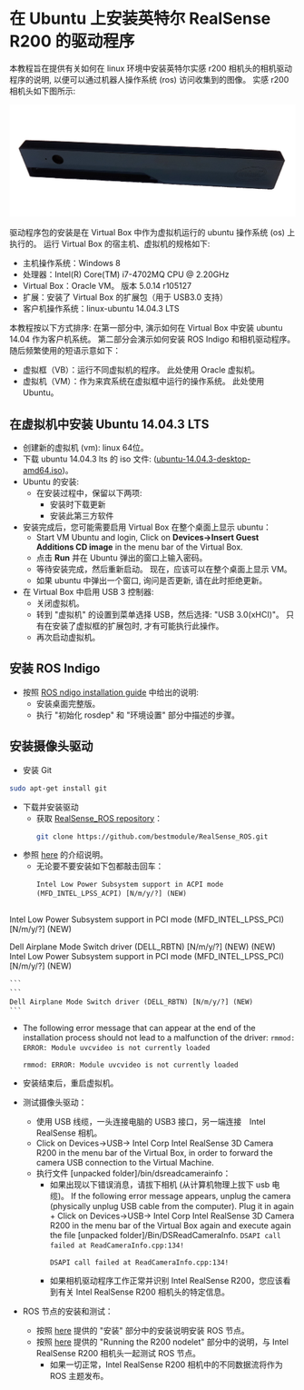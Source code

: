 # 在 Ubuntu 上安装英特尔 RealSense R200 的驱动程序

本教程旨在提供有关如何在 linux 环境中安装英特尔实感 r200 相机头的相机驱动程序的说明, 以便可以通过机器人操作系统 (ros) 访问收集到的图像。 实感 r200 相机头如下图所示:

![Intel Realsense Camera front view](../../assets/hardware/sensors/realsense/intel_realsense.png)

驱动程序包的安装是在 Virtual Box 中作为虚拟机运行的 ubuntu 操作系统 (os) 上执行的。 运行 Virtual Box 的宿主机、虚拟机的规格如下:

- 主机操作系统：Windows 8
- 处理器：Intel(R) Core(TM) i7-4702MQ CPU @ 2.20GHz
- Virtual Box：Oracle VM。 版本 5.0.14 r105127
- 扩展：安装了 Virtual Box 的扩展包（用于 USB3.0 支持）
- 客户机操作系统：linux-ubuntu 14.04.3 LTS

本教程按以下方式排序: 在第一部分中, 演示如何在 Virtual Box 中安装 ubuntu 14.04 作为客户机系统。 第二部分会演示如何安装 ROS Indigo 和相机驱动程序。 随后频繁使用的短语示意如下：
- 虚拟框（VB）：运行不同虚拟机的程序。 此处使用 Oracle 虚拟机。
- 虚拟机（VM）：作为来宾系统在虚拟框中运行的操作系统。 此处使用 Ubuntu。

## 在虚拟机中安装 Ubuntu 14.04.3 LTS

- 创建新的虚拟机 (vm): linux 64位。
- 下载 ubuntu 14.04.3 lts 的 iso 文件: ([ubuntu-14.04.3-desktop-amd64.iso](http://www.ubuntu.com/download/desktop))。
- Ubuntu 的安装:
  - 在安装过程中，保留以下两项:
    - 安装时下载更新
    - 安装此第三方软件
- 安装完成后，您可能需要启用 Virtual Box 在整个桌面上显示 ubuntu：
  -  Start VM Ubuntu and login, Click on **Devices->Insert Guest Additions CD image** in the menu bar of the Virtual Box.
  -  点击 **Run** 并在 Ubuntu 弹出的窗口上输入密码。
  -  等待安装完成，然后重新启动。 现在，应该可以在整个桌面上显示 VM。
  -  如果 ubuntu 中弹出一个窗口, 询问是否更新, 请在此时拒绝更新。
- 在 Virtual Box 中启用 USB 3 控制器:
  - 关闭虚拟机。
  - 转到 "虚拟机" 的设置到菜单选择 USB，然后选择: "USB 3.0(xHCI)"。 只有在安装了虚拟框的扩展包时, 才有可能执行此操作。
  - 再次启动虚拟机。

## 安装 ROS Indigo

- 按照 [ROS ndigo installation guide](http://wiki.ros.org/indigo/Installation/Ubuntu) 中给出的说明:
  - 安装桌面完整版。
  - 执行 "初始化 rosdep" 和 "环境设置" 部分中描述的步骤。

## 安装摄像头驱动

- 安装 Git
```bash
sudo apt-get install git
```
- 下载并安装驱动
  - 获取 [RealSense_ROS repository](https://github.com/bestmodule/RealSense_ROS)：
    ```bash
    git clone https://github.com/bestmodule/RealSense_ROS.git
    ```
- 参照 [here](https://github.com/bestmodule/RealSense_ROS/tree/master/r200_install) 的介绍说明。
  - 无论要不要安装如下包都敲击回车：
    ```
    Intel Low Power Subsystem support in ACPI mode (MFD_INTEL_LPSS_ACPI) [N/m/y/?] (NEW)


Intel Low Power Subsystem support in PCI mode (MFD_INTEL_LPSS_PCI) [N/m/y/?] (NEW)



Dell Airplane Mode Switch driver (DELL_RBTN) [N/m/y/?] (NEW) (NEW)
    ```
    ```
    Intel Low Power Subsystem support in PCI mode (MFD_INTEL_LPSS_PCI) [N/m/y/?] (NEW)

    ```
    ```
    Dell Airplane Mode Switch driver (DELL_RBTN) [N/m/y/?] (NEW)
    ```
  - The following error message that can appear at the end of the installation process should not lead to a malfunction of the driver: `rmmod: ERROR: Module uvcvideo is not currently loaded`
    ```
    rmmod: ERROR: Module uvcvideo is not currently loaded
    ```

- 安装结束后，重启虚拟机。

- 测试摄像头驱动：
  - 使用 USB 线缆，一头连接电脑的 USB3 接口，另一端连接　Intel RealSense 相机。
  - Click on Devices->USB-> Intel Corp Intel RealSense 3D Camera R200 in the menu bar of the Virtual Box, in order to forward the camera USB connection to the Virtual Machine.
  - 执行文件 [unpacked folder]/bin/dsreadcamerainfo：
    - 如果出现以下错误消息，请拔下相机 (从计算机物理上拔下 usb 电缆)。 If the following error message appears, unplug the camera (physically unplug USB cable from the computer). Plug it in again + Click on Devices->USB-> Intel Corp Intel RealSense 3D Camera R200 in the menu bar of the Virtual Box again and execute again the file [unpacked folder]/Bin/DSReadCameraInfo. `DSAPI call failed at ReadCameraInfo.cpp:134!`
      ```
      DSAPI call failed at ReadCameraInfo.cpp:134!
      ```
    - 如果相机驱动程序工作正常并识别 Intel RealSense R200，您应该看到有关 Intel RealSense R200 相机头的特定信息。

- ROS 节点的安装和测试：
  - 按照 [here](https://github.com/bestmodule/RealSense_ROS/blob/master/realsense_dist/2.3/doc/RealSense-ROS-R200-nodelet.md) 提供的 "安装" 部分中的安装说明安装 ROS 节点。
  - 按照 [here](https://github.com/bestmodule/RealSense_ROS/blob/master/realsense_dist/2.3/doc/RealSense-ROS-R200-nodelet.md) 提供的 "Running the R200 nodelet" 部分中的说明，与 Intel RealSense R200 相机头一起测试 ROS 节点。
    - 如果一切正常，Intel RealSense R200 相机中的不同数据流将作为 ROS 主题发布。

